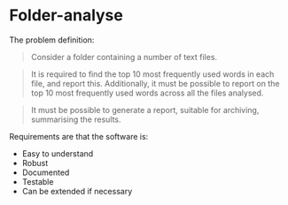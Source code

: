 # Folder-analyse

The problem definition:

> Consider a folder containing a number of text files.

> It is required to find the top 10 most frequently used words in each file, and report this. Additionally, it must be possible to report on the top 10 most frequently used words across all the files analysed.

> It must be possible to generate a report, suitable for archiving, summarising the results.

Requirements are that the software is:

* Easy to understand
* Robust
* Documented 
* Testable
* Can be extended if necessary

